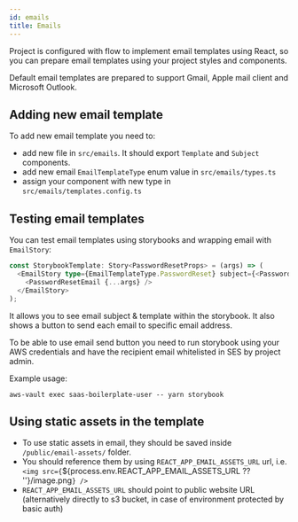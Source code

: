 ```yaml
---
id: emails
title: Emails
---
```


Project is configured with flow to implement email templates using React, so you can prepare email templates using your project styles and components.

Default email templates are prepared to support Gmail, Apple mail client and Microsoft Outlook.

## Adding new email template

To add new email template you need to:

- add new file in `src/emails`. It should export `Template` and `Subject` components.
- add new email `EmailTemplateType` enum value in `src/emails/types.ts`
- assign your component with new type in `src/emails/templates.config.ts`

## Testing email templates

You can test email templates using storybooks and wrapping email with `EmailStory`:

```typescript jsx
const StorybookTemplate: Story<PasswordResetProps> = (args) => (
  <EmailStory type={EmailTemplateType.PasswordReset} subject={<PasswordResetSubject />} emailData={args}>
    <PasswordResetEmail {...args} />
  </EmailStory>
);
```

It allows you to see email subject & template within the storybook.
It also shows a button to send each email to specific email address.

To be able to use email send button you need to run storybook using your AWS credentials and have the recipient email whitelisted in SES by project admin.

Example usage:

```shell
aws-vault exec saas-boilerplate-user -- yarn storybook

```

## Using static assets in the template

- To use static assets in email, they should be saved inside `/public/email-assets/` folder.
- You should reference them by using `REACT_APP_EMAIL_ASSETS_URL` url, i.e. `<img src={`${process.env.REACT_APP_EMAIL_ASSETS_URL ?? ''}/image.png`} />`
- `REACT_APP_EMAIL_ASSETS_URL` should point to public website URL (alternatively directly to s3 bucket, in case of environment protected by basic auth)


